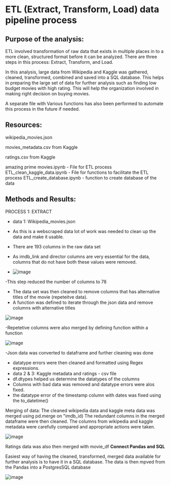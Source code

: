 # ETL (Extract, Transform, Load) data pipeline process 
## Purpose of the analysis:
ETL involved transformation of raw data that exists in multiple places in to a more clean, structured format before it can be analyzed. There  are three steps in this process: Extract, Transform, and Load. 

In this analysis, large data from Wikipedia and Kaggle was gathered, cleaned, transformed, combined and saved into a SQL database. This helps in preparing the large set of data for further analysis such as finding low budget movies with high rating. This will help the organization involved in making right decision on buying movies. 

A separate file with Various functions has also been performed to automate this process in the future if needed.

## Resources:
wikipedia_movies.json

movies_metadata.csv from Kaggle

ratings.csv from Kaggle

amazing prime movies.ipynb - File for ETL process
ETL_clean_kaggle_data.ipynb - File for functions to facilitate the ETL process
ETL_create_database.ipynb - function to create database of the data

## Methods and Results:
PROCESS 1: EXTRACT
- data 1: Wikipedia_movies.json
- As this is a webscraped data lot of work was needed to clean up the data and make it usable.
- There are 193 columns in the raw data set
- As  imdb_link and director columns are very essential for  the data, columns that do not have both these values were removed.

- ![image](https://user-images.githubusercontent.com/94877067/154876910-a3282d13-0208-4e7d-9c0b-ab1fbe9a931d.png)

 -This step reduced the number of columns to 78
 - The data set was then cleaned to remove columns that has alternative titles of the movie (repeteitve data).
 - A function was defined to iterate through the json data and remove columns with alternative titles
 

![image](https://user-images.githubusercontent.com/94877067/154877110-878272f5-f8b2-4a27-99f5-0f44d748dd6a.png)


-Repetetive columns were also merged by defining function within a function


![image](https://user-images.githubusercontent.com/94877067/154877294-e95c0792-90f2-42a3-af35-847943e0f4d9.png)


-Json data was converted to dataframe and further cleaning was done
- datatype errors were then cleaned and formatted  using Regex expressions. 
- data 2 & 3: Kaggle metadata  and ratings - csv file
- df.dtypes helped us determine the datatypes of the columns
- Columns with bad data was removed and datatype errors were alos fixed.
- the datatype error of the timestamp column with dates was fixed using the to_datetime()

Merging of data:
The cleaned wikipedia data and kaggle meta data was merged using pd.merge on "imdb_id)
The redundant columns in the merged dataframe were then cleaned. The columns from wikipedia and kaggle metadata were carefully compared and appropriate actions were taken.

![image](https://user-images.githubusercontent.com/94877067/154879084-1845c33e-5d18-4097-9b93-9d4936e02172.png)


Ratings data was also then merged with movie_df
**Connect Pandas and SQL**

Easiest way of having the cleaned, transformed, merged data available for further analysis is to have it in a SQL database.
The  data  is then mpved from the Pandas into a PostgresSQL database


![image](https://user-images.githubusercontent.com/94877067/154879464-942fceef-92ae-416f-8b0d-52d1e2bac34d.png)




